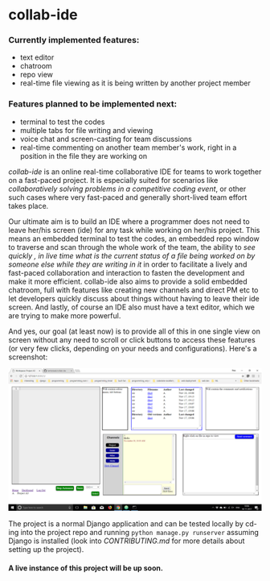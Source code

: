 # collab-ide
### Currently implemented features:
- text editor
- chatroom
- repo view
- real-time file viewing as it is being written by another project member

### Features planned to be implemented next:
- terminal to test the codes
- multiple tabs for file writing and viewing
- voice chat and screen-casting for team discussions
- real-time commenting on another team member's work, right in a position in the file they are working on

*collab-ide* is an online real-time collaborative IDE for teams to work together on a fast-paced project. It is especially suited for scenarios like *collaboratively solving problems in a competitive coding event*, or other such cases where very fast-paced and generally short-lived team effort takes place.  

Our ultimate aim is to build an IDE where a programmer does not need to leave her/his screen (ide) for any task while working on her/his project. This means an embedded terminal to test the codes, an embedded repo window to traverse and scan through the whole work of the team, the ability to *see quickly , in live time what is the current status of a file being worked on by someone else while they are writing in it* in order to facilitate a lively and fast-paced collaboration and interaction to fasten the development and make it more efficient. collab-ide also aims to provide a solid embedded chatroom, full with features like creating new channels and direct PM etc to let developers quickly discuss about things without having to leave their ide screen. And lastly, of course an IDE also must have a text editor, which we are trying to make more powerful.

And yes, our goal (at least now) is to provide all of this in one single view on screen without any need to scroll or click buttons to access these features (or very few clicks, depending on your needs and configurations).
Here's a screenshot:

![workspace screenshot](screenshot.png "collab-ide workspace screenshot")

The project is a normal Django application and can be tested locally by cd-ing into the project repo and running `python manage.py runserver` assuming Django is installed (look into *CONTRIBUTING.md* for more details about setting up the project).
#### A live instance of this project will be up soon.
